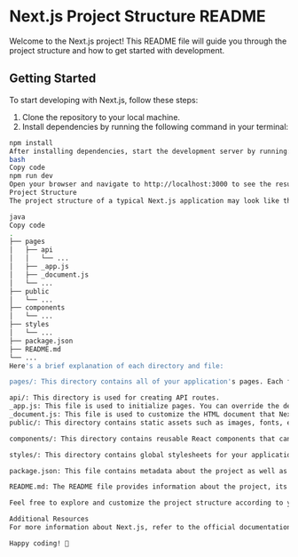 # Next.js Project Structure README

Welcome to the Next.js project! This README file will guide you through the project structure and how to get started with development.

## Getting Started

To start developing with Next.js, follow these steps:

1. Clone the repository to your local machine.
2. Install dependencies by running the following command in your terminal:

```bash
npm install
After installing dependencies, start the development server by running:
bash
Copy code
npm run dev
Open your browser and navigate to http://localhost:3000 to see the result.
Project Structure
The project structure of a typical Next.js application may look like this:

java
Copy code
.
├── pages
│   ├── api
│   │   └── ...
│   ├── _app.js
│   ├── _document.js
│   └── ...
├── public
│   └── ...
├── components
│   └── ...
├── styles
│   └── ...
├── package.json
├── README.md
└── ...
Here's a brief explanation of each directory and file:

pages/: This directory contains all of your application's pages. Each file in this directory corresponds to a route in your application.

api/: This directory is used for creating API routes.
_app.js: This file is used to initialize pages. You can override the default App component here.
_document.js: This file is used to customize the HTML document that Next.js renders. You can use it to add custom scripts or styles.
public/: This directory contains static assets such as images, fonts, etc. These assets are served at the root of your application.

components/: This directory contains reusable React components that can be used across multiple pages in your application.

styles/: This directory contains global stylesheets for your application.

package.json: This file contains metadata about the project as well as a list of dependencies.

README.md: The README file provides information about the project, its structure, and how to get started.

Feel free to explore and customize the project structure according to your requirements.

Additional Resources
For more information about Next.js, refer to the official documentation and explore the features and capabilities of Next.js.

Happy coding! 🚀